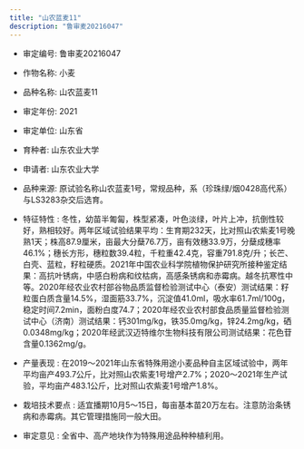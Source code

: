 ```yaml
---
title: "山农蓝麦11"
description: "鲁审麦20216047"
---
```

* 审定编号:  鲁审麦20216047

*  作物名称:  小麦

*  品种名称:  山农蓝麦11

*  审定年份:  2021

*  审定单位:  山东省

* 育种者:  山东农业大学

*  申请者:  山东农业大学

*  品种来源:  原试验名称山农蓝麦1号，常规品种，系（珍珠绿/烟0428高代系）与LS3283杂交后选育。

*  特征特性 : 
冬性，幼苗半匍匐，株型紧凑，叶色淡绿，叶片上冲，抗倒性较好，熟相较好。两年区域试验结果平均：生育期232天，比对照山农紫麦1号晚熟1天；株高87.9厘米，亩最大分蘖76.7万，亩有效穗33.9万，分蘖成穗率46.1%；穗长方形，穗粒数39.4粒，千粒重42.4克，容重791.8克/升；长芒、白壳、蓝粒，籽粒硬质。2021年中国农业科学院植物保护研究所接种鉴定结果：高抗叶锈病，中感白粉病和纹枯病，高感条锈病和赤霉病。越冬抗寒性中等。2020年经农业农村部谷物品质监督检验测试中心（泰安）测试结果：籽粒蛋白质含量14.5%，湿面筋33.7%，沉淀值41.0ml，吸水率61.7ml/100g，稳定时间7.2min，面粉白度74.7；2020年经农业农村部食品质量监督检验测试中心（济南）测试结果：钙301mg/kg，铁35.0mg/kg，锌24.2mg/kg，硒0.0348mg/kg；2020年经武汉迈特维尔生物科技有限公司测试结果：花色苷含量0.1362mg/g。
 
*  产量表现 : 
在2019～2021年山东省特殊用途小麦品种自主区域试验中，两年平均亩产493.7公斤，比对照山农紫麦1号增产2.7%；2020～2021年生产试验，平均亩产483.1公斤，比对照山农紫麦1号增产1.8%。

*  栽培技术要点 : 
适宜播期10月5～15日，每亩基本苗20万左右。注意防治条锈病和赤霉病。其它管理措施同一般大田。

*  审定意见 : 
全省中、高产地块作为特殊用途品种种植利用。
